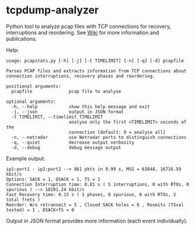 tcpdump-analyzer
================
Python tool to analyze pcap files with TCP connections for recovery, interruptions and reordering. See [Wiki](https://github.com/lennart-schulte/tcpdump-analyzer/wiki) for more information and publications.

Help:
```
usage: pcapstats.py [-h] [-j] [-t TIMELIMIT] [-n] [-q] [-d] pcapfile

Parses PCAP files and extracts information from TCP connections about
connection interruptions, recovery phases and reordering.

positional arguments:
  pcapfile              pcap file to analyse

optional arguments:
  -h, --help            show this help message and exit
  -j, --json            output in JSON format
  -t TIMELIMIT, --timelimit TIMELIMIT
                        analyse only the first <TIMELIMIT> seconds of the
                        connection [default: 0 = analyse all]
  -n, --netradar        use Netradar ports to distinguish connections
  -q, --quiet           decrease output verbosity
  -d, --debug           debug message output
```

Example output:
```
ip1:port1 - ip2:port2 --> 861 pkts in 9.99 s, MSS = 63848, 16716.59 kbit/s
Options: SACK = 1, DSACK = 1, TS = 1
Connection Interruption time: 0.81 s ( 5 interruptions, 0 with RTOs, 0 spurious ) --> 18201.24 kbit/s
Fast Recovery time: 0.15 s ( 1 phases, 0 spurious, 0 with RTOs, 2 total frets )
Reorder: W/o retransmit = 5 , Closed SACK holes = 6 , Rexmits (TSval tested) = 1 , DSACK+TS = 0
```
Output in JSON format provides more information (each event individually).
